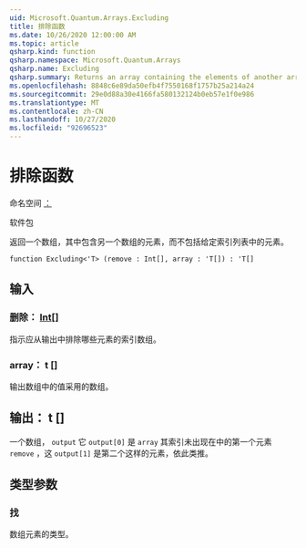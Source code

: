 ```yaml
---
uid: Microsoft.Quantum.Arrays.Excluding
title: 排除函数
ms.date: 10/26/2020 12:00:00 AM
ms.topic: article
qsharp.kind: function
qsharp.namespace: Microsoft.Quantum.Arrays
qsharp.name: Excluding
qsharp.summary: Returns an array containing the elements of another array, excluding elements at a given list of indices.
ms.openlocfilehash: 8848c6e89da50efb4f7550168f1757b25a214a24
ms.sourcegitcommit: 29e0d88a30e4166fa580132124b0eb57e1f0e986
ms.translationtype: MT
ms.contentlocale: zh-CN
ms.lasthandoff: 10/27/2020
ms.locfileid: "92696523"
---
```

# <a name="excluding-function"></a>排除函数

命名空间 [：](xref:Microsoft.Quantum.Arrays)

软件包 [](https://nuget.org/packages/)


返回一个数组，其中包含另一个数组的元素，而不包括给定索引列表中的元素。

```qsharp
function Excluding<'T> (remove : Int[], array : 'T[]) : 'T[]
```


## <a name="input"></a>输入

### <a name="remove--int"></a>删除： [Int](xref:microsoft.quantum.lang-ref.int)[]

指示应从输出中排除哪些元素的索引数组。


### <a name="array--t"></a>array： t []

输出数组中的值采用的数组。



## <a name="output--t"></a>输出： t []

一个数组， `output` 它 `output[0]` 是 `array` 其索引未出现在中的第一个元素 `remove` ，这 `output[1]` 是第二个这样的元素，依此类推。

## <a name="type-parameters"></a>类型参数

### <a name="t"></a>找

数组元素的类型。